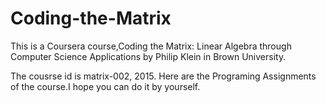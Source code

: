 # Coding-the-Matrix
This is a Coursera course,Coding the Matrix: Linear Algebra through Computer Science Applications by Philip Klein in Brown University.

The cousrse id is matrix-002, 2015. Here are the Programing Assignments of the course.I hope you can do it by yourself.
